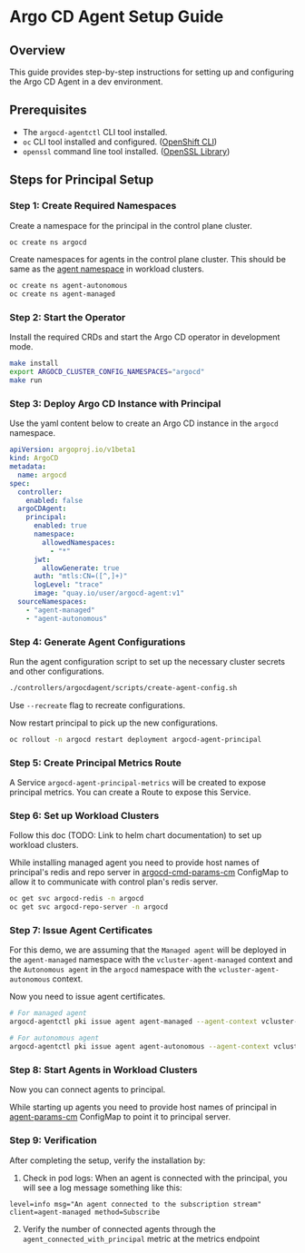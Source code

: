 # Argo CD Agent Setup Guide

## Overview

This guide provides step-by-step instructions for setting up and configuring the Argo CD Agent in a dev environment.

## Prerequisites
- The `argocd-agentctl` CLI tool installed.
- `oc` CLI tool installed and configured. ([OpenShift CLI](https://docs.openshift.com/container-platform/latest/cli_reference/openshift_cli/getting-started-cli.html))
- `openssl` command line tool installed. ([OpenSSL Library](https://openssl-library.org/source/))

## Steps for Principal Setup

### Step 1: Create Required Namespaces

Create a namespace for the principal in the control plane cluster.
```bash
oc create ns argocd
```
Create namespaces for agents in the control plane cluster. This should be same as the [agent namespace](https://github.com/argoproj-labs/argocd-agent/blob/main/install/kubernetes/agent/agent-params-cm.yaml#L50) in workload clusters.

```bash
oc create ns agent-autonomous
oc create ns agent-managed
```

### Step 2: Start the Operator

Install the required CRDs and start the Argo CD operator in development mode.

```bash
make install
export ARGOCD_CLUSTER_CONFIG_NAMESPACES="argocd"
make run
```

### Step 3: Deploy Argo CD Instance with Principal

Use the yaml content below to create an Argo CD instance in the `argocd` namespace.

```yaml
apiVersion: argoproj.io/v1beta1
kind: ArgoCD
metadata:
  name: argocd
spec:
  controller:
    enabled: false
  argoCDAgent:
    principal:
      enabled: true
      namespace:
        allowedNamespaces:
          - "*"
      jwt:
        allowGenerate: true
      auth: "mtls:CN=([^,]+)"
      logLevel: "trace"
      image: "quay.io/user/argocd-agent:v1"
  sourceNamespaces:
    - "agent-managed"
    - "agent-autonomous"
```

### Step 4: Generate Agent Configurations

Run the agent configuration script to set up the necessary cluster secrets and other configurations.

```bash
./controllers/argocdagent/scripts/create-agent-config.sh
```
Use `--recreate` flag to recreate configurations. 

Now restart principal to pick up the new configurations. 

```bash
oc rollout -n argocd restart deployment argocd-agent-principal
```

### Step 5: Create Principal Metrics Route

A Service `argocd-agent-principal-metrics` will be created to expose principal metrics. You can create a Route to expose this Service.


### Step 6: Set up Workload Clusters

Follow this doc (TODO: Link to helm chart documentation) to set up workload clusters.

While installing managed agent you need to provide host names of principal's redis and repo server in [argocd-cmd-params-cm](https://github.com/argoproj-labs/argocd-agent/blob/main/hack/dev-env/agent-managed/argocd-cmd-params-cm.yaml#L6) ConfigMap to allow it to communicate with control plan's redis server.

```bash
oc get svc argocd-redis -n argocd
oc get svc argocd-repo-server -n argocd
```

### Step 7: Issue Agent Certificates

For this demo, we are assuming that the `Managed agent` will be deployed in the `agent-managed` namespace with the `vcluster-agent-managed` context and the `Autonomous agent` in the `argocd` namespace with the `vcluster-agent-autonomous` context.

Now you need to issue agent certificates.

```bash
# For managed agent
argocd-agentctl pki issue agent agent-managed --agent-context vcluster-agent-managed --agent-namespace agent-managed --upsert

# For autonomous agent
argocd-agentctl pki issue agent agent-autonomous --agent-context vcluster-agent-autonomous --agent-namespace argocd --upsert
```

### Step 8: Start Agents in Workload Clusters

Now you can connect agents to principal.

While starting up agents you need to provide host names of principal in [agent-params-cm](https://github.com/argoproj-labs/argocd-agent/blob/main/install/kubernetes/agent/agent-params-cm.yaml#L54) ConfigMap to point it to principal server.


### Step 9: Verification

After completing the setup, verify the installation by:

1. Check in pod logs:
When an agent is connected with the principal, you will see a log message something like this:
```
level=info msg="An agent connected to the subscription stream" client=agent-managed method=Subscribe
```

2. Verify the number of connected agents through the `agent_connected_with_principal` metric at the metrics endpoint
